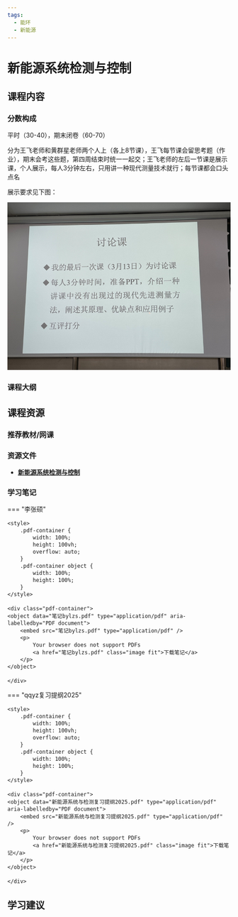 ```yaml
---
tags:
  - 能环
  - 新能源
---
```


# 新能源系统检测与控制

## 课程内容

### 分数构成

平时（30-40），期末闭卷（60-70）

分为王飞老师和黄群星老师两个人上（各上8节课），王飞每节课会留思考题（作业），期末会考这些题，第四周结束时统一一起交；王飞老师的左后一节课是展示课，个人展示，每人3分钟左右，只用讲一种现代测量技术就行；每节课都会口头点名

展示要求见下图：


![1](./新能源系统检测与控制/image1.png)

### 课程大纲


## 课程资源

### 推荐教材/网课

### 资源文件

- [**新能源系统检测与控制**](https://pan.baidu.com/s/1XZSjk2RwfFx8lyu7pVqN4Q?pwd=rkqy)

### 学习笔记

=== "李张硕"

    <style>
        .pdf-container {
            width: 100%;
            height: 100vh;
            overflow: auto;
        }
        .pdf-container object {
            width: 100%;
            height: 100%;
        }
    </style>

    <div class="pdf-container">
    <object data="笔记bylzs.pdf" type="application/pdf" aria-labelledby="PDF document">
        <embed src="笔记bylzs.pdf" type="application/pdf" />
        <p>
            Your browser does not support PDFs
            <a href="笔记bylzs.pdf" class="image fit">下载笔记</a>
        </p>
    </object>

    </div>

=== "qqyz复习提纲2025"

    <style>
        .pdf-container {
            width: 100%;
            height: 100vh;
            overflow: auto;
        }
        .pdf-container object {
            width: 100%;
            height: 100%;
        }
    </style>

    <div class="pdf-container">
    <object data="新能源系统与检测复习提纲2025.pdf" type="application/pdf" aria-labelledby="PDF document">
        <embed src="新能源系统与检测复习提纲2025.pdf" type="application/pdf" />
        <p>
            Your browser does not support PDFs
            <a href="新能源系统与检测复习提纲2025.pdf" class="image fit">下载笔记</a>
        </p>
    </object>

    </div>

## 学习建议










